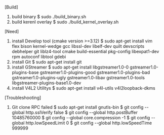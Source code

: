 [Build]
1. build binary
    $ sudo ./build_binary.sh
2. build kerenl overlay
    $ sudo ./build_kernel_overlay.sh
 
[Need]
1. install Develop tool (cmake version >=3.12)
    $ sudo apt-get install vim flex bison kernel-wedge gcc libssl-dev libelf-dev quilt devscripts debhelper git liblz4-tool cmake build-essential pkg-config libexpat1-dev rpm autoconf libtool gdebi
2. install Git
    $ sudo apt-get install git
3. install GStreamer 
    $ sudo apt-get install libgstreamer1.0-0 gstreamer1.0-plugins-base gstreamer1.0-plugins-good gstreamer1.0-plugins-bad gstreamer1.0-plugins-ugly gstreamer1.0-libav gstreamer1.0-tools libgstreamer-plugins-base1.0-dev
4. install V4L2 Utilitys
    $ sudo apt-get install v4l-utils v4l2loopback-dkms

[Troubleshooting]
1. Git clone RPC failed
    $ sudo apt-get install gnutls-bin
    $ git config --global http.sslVerify false
    $ git config --global http.postBuffer 10485760000
    $ git config --global core.compression -1
    $ git config --global http.lowSpeedLimit 0
    $ git config --global http.lowSpeedTime 999999
